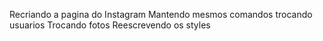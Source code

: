 Recriando a pagina do Instagram
Mantendo mesmos comandos trocando usuarios 
Trocando fotos
Reescrevendo os styles 
